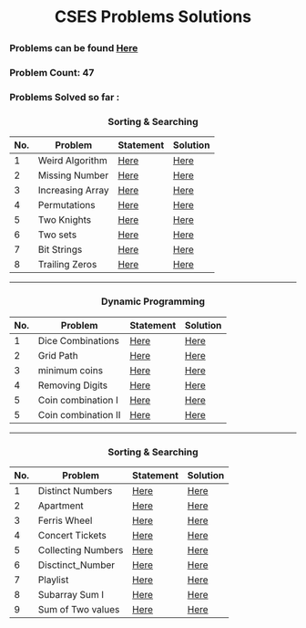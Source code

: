 # <p align = 'center'>CSES Problems Solutions</p>

### Problems can be found  [Here](https://cses.fi/problemset/)
### Problem Count: 47 
### Problems Solved so far :

### <p align = 'center'>Sorting & Searching</p>
| No.| Problem | Statement | Solution|
| --- | --- | --- | --- |
|1| Weird Algorithm|[Here]()|[Here]()|
|2| Missing Number|[Here]()|[Here]()|
|3|Increasing Array|[Here]()|[Here]()|
|4|Permutations|[Here]()|[Here]()|
|5|Two Knights|[Here]()|[Here]()|
|6|Two sets|[Here]()|[Here]()|
|7|Bit Strings|[Here]()|[Here]()|
|8|Trailing Zeros|[Here]()|[Here]()|
---
### <p align = 'center'>Dynamic Programming</p>
| No.| Problem | Statement | Solution |
| --- | --- | --- | --- |
|1| Dice Combinations|[Here]()|[Here]()|
|2| Grid Path |[Here]()|[Here]()|
|3| minimum coins|[Here]()|[Here]()|
|4| Removing Digits|[Here]()|[Here]()|
|5| Coin combination I |[Here]()|[Here]()|
|5| Coin combination II |[Here]()|[Here]()|
---
### <p align = 'center'>Sorting & Searching</p>
| No.| Problem | Statement | Solution |
| --- | --- | --- | --- |
|1| Distinct Numbers|[Here]()|[Here]()|
|2| Apartment|[Here]()|[Here]()|
|3|Ferris Wheel|[Here]()|[Here]()|
|4|Concert Tickets|[Here]()|[Here]()|
|5|Collecting Numbers|[Here]()|[Here]()|
|6|Disctinct_Number|[Here]()|[Here]()|
|7|Playlist |[Here]()|[Here]()|
|8|Subarray Sum I|[Here]()|[Here]()|
|9| Sum of Two values |[Here]()|[Here]()|